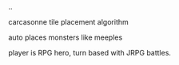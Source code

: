 ..

carcasonne tile placement algorithm

auto places monsters like meeples

player is RPG hero, turn based with JRPG battles.
